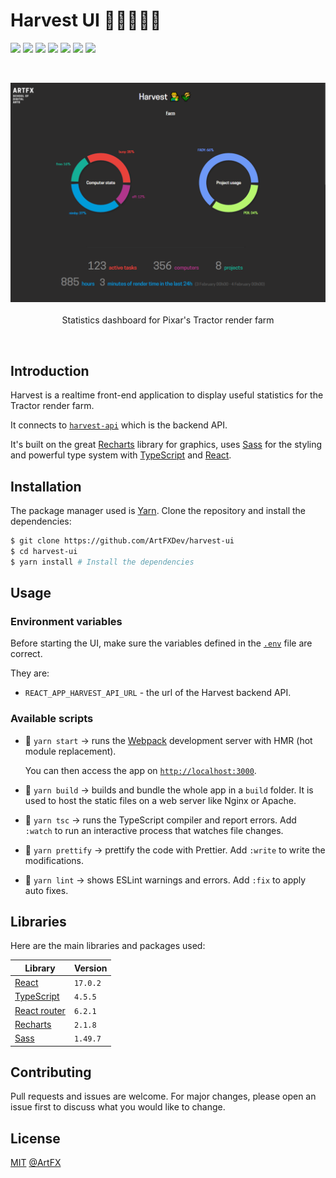# Harvest UI 👨‍🌾👩‍🌾🌾

![](https://img.shields.io/badge/TypeScript-007ACC?style=for-the-badge&logo=typescript&logoColor=white) ![](https://img.shields.io/badge/ESLint-4b32c3?style=for-the-badge&logo=eslint&logoColor=white) ![](https://img.shields.io/badge/React-20232A?style=for-the-badge&logo=react&logoColor=61DAFB) ![](https://img.shields.io/badge/Sass-ce679a?style=for-the-badge&logo=sass&logoColor=white) ![](https://img.shields.io/badge/Prettier-c188c1?style=for-the-badge&logo=prettier&logoColor=white) ![](https://img.shields.io/badge/React_Router-CA4245?style=for-the-badge&logo=react-router&logoColor=white) ![](https://img.shields.io/badge/HTML5-E34F26?style=for-the-badge&logo=html5&logoColor=white)

<br>

<p align="center">
  <img width="700" src="./img/harvest_home_page.png">
  <br><br>
  Statistics dashboard for Pixar's Tractor render farm<br>
</p>

<br>

## Introduction

Harvest is a realtime front-end application to display useful statistics for the Tractor render farm.

It connects to [`harvest-api`](https://github.com/ArtFXDev/harvest-api) which is the backend API.

It's built on the great [Recharts](https://recharts.org) library for graphics, uses [Sass](https://sass-lang.com/) for the styling and powerful type system with [TypeScript](typescriptlang.org/) and [React](reactjs.org/).

## Installation

The package manager used is [Yarn](https://yarnpkg.com/). Clone the repository and install the dependencies:

```bash
$ git clone https://github.com/ArtFXDev/harvest-ui
$ cd harvest-ui
$ yarn install # Install the dependencies
```

## Usage

### Environment variables

Before starting the UI, make sure the variables defined in the [`.env`](.env) file are correct.

They are:

- `REACT_APP_HARVEST_API_URL` - the url of the Harvest backend API.

### Available scripts

- 🚀 `yarn start` -> runs the [Webpack](https://webpack.js.org/configuration/dev-server/) development server with HMR (hot module replacement).

  You can then access the app on [`http://localhost:3000`](http://localhost:3000).

- 👷 `yarn build` -> builds and bundle the whole app in a `build` folder. It is used to host the static files on a web server like Nginx or Apache.

- 🔨 `yarn tsc` -> runs the TypeScript compiler and report errors. Add `:watch` to run an interactive process that watches file changes.

- 💅 `yarn prettify` -> prettify the code with Prettier. Add `:write` to write the modifications.

- 🚨 `yarn lint` -> shows ESLint warnings and errors. Add `:fix` to apply auto fixes.

## Libraries

Here are the main libraries and packages used:

| Library                                       | Version  |
| --------------------------------------------- | -------- |
| [React](https://reactjs.org/)                 | `17.0.2` |
| [TypeScript](https://www.typescriptlang.org/) | `4.5.5`  |
| [React router](https://reactrouter.com/)      | `6.2.1`  |
| [Recharts](https://recharts.org/)             | `2.1.8`  |
| [Sass](https://sass-lang.com/)                | `1.49.7` |

## Contributing

Pull requests and issues are welcome. For major changes, please open an issue first to discuss what you would like to change.

## License

[MIT](./LICENSE.md) [@ArtFX](https://artfx.school/)
